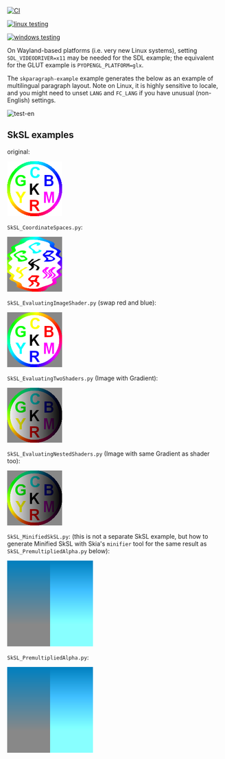 [![CI](https://github.com/HinTak/skia-python-examples/actions/workflows/ci.yml/badge.svg)](https://github.com/HinTak/skia-python-examples/actions/workflows/ci.yml)

[![linux testing](https://github.com/HinTak/skia-python-examples/actions/workflows/linux.yml/badge.svg)](https://github.com/HinTak/skia-python-examples/actions/workflows/linux.yml)

[![windows testing](https://github.com/HinTak/skia-python-examples/actions/workflows/windows.yml/badge.svg)](https://github.com/HinTak/skia-python-examples/actions/workflows/windows.yml)

On Wayland-based platforms (i.e. very new Linux systems), setting `SDL_VIDEODRIVER=x11`
may be needed for the SDL example; the equivalent for the GLUT example is `PYOPENGL_PLATFORM=glx`.

The `skparagraph-example` example generates the below as an example of multilingual paragraph layout.
Note on Linux, it is highly sensitive to locale, and you might need to unset `LANG` and `FC_LANG` if you have unusual
(non-English) settings.

![test-en](https://github.com/user-attachments/assets/9ff6dff5-a684-46e9-9a30-cd91455845cb)

## SkSL examples

original:

![original](resources/images/example_5.png)

`SkSL_CoordinateSpaces.py`:

![CoordinateSpaces](SkSL_example_outputs/CoordinateSpaces.png)

`SkSL_EvaluatingImageShader.py` (swap red and blue):

![EvaluatingImageShader](SkSL_example_outputs/EvaluatingImageShader.png)

`SkSL_EvaluatingTwoShaders.py` (Image with Gradient):

![EvaluatingTwoShaders](SkSL_example_outputs/EvaluatingTwoShaders.png)

`SkSL_EvaluatingNestedShaders.py` (Image with same Gradient as shader too):

![EvaluatingNestedShaders](SkSL_example_outputs/EvaluatingNestedShaders.png)

`SkSL_MinifiedSkSL.py`: (this is not a separate SkSL example, but how to generate Minified SkSL with Skia's `minifier` tool
for the same result as `SkSL_PremultipliedAlpha.py` below):

![MinifiedSkSL](SkSL_example_outputs/MinifiedSkSL.png)

`SkSL_PremultipliedAlpha.py`:

![PremultipliedAlpha](SkSL_example_outputs/PremultipliedAlpha.png)
